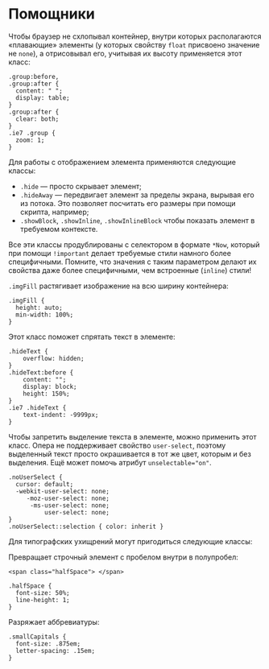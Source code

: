 # Помощники

Чтобы браузер не схлопывал контейнер, внутри которых располагаются «плавающие» элементы (у которых свойству `float` присвоено значение не `none`), а отрисовывал его, учитывая их высоту применяется этот класс:

	.group:before,
	.group:after {
	  content: " ";
	  display: table;
	}
	.group:after {
	  clear: both;
	}
	.ie7 .group {
	  zoom: 1;
	}
	

Для работы с отображением элемента применяются следующие классы:

* `.hide` — просто скрывает элемент;
* `.hideAway` — передвигает элемент за пределы экрана, вырывая его из потока. Это позволяет посчитать его размеры при помощи скрипта, например;
* `.showBlock`, `.showInline`, `.showInlineBlock` чтобы показать элемент в требуемом контексте.

Все эти классы продублированы с селектором в формате `*Now`, который при помощи `!important` делает требуемые стили намного более специфичными. Помните, что значения с таким параметром делают их свойства даже более специфичными, чем встроенные (`inline`) стили!


`.imgFill` растягивает изображение на всю ширину контейнера:

	.imgFill {
	  height: auto;
	  min-width: 100%;
	}


Этот класс поможет спрятать текст в элементе:

	.hideText {
		overflow: hidden;
	}
	.hideText:before {
		content: "";
		display: block;
		height: 150%;
	}
	.ie7 .hideText {
		text-indent: -9999px;
	}


Чтобы запретить выделение текста в элементе, можно применить этот класс.
Опера не поддерживает свойство `user-select`, поэтому выделенный текст просто окрашивается в тот же цвет, которым и без выделения.
Ещё может помочь атрибут `unselectable="on"`.

	.noUserSelect {
	  cursor: default;
	  -webkit-user-select: none;
	     -moz-user-select: none;
	      -ms-user-select: none;
	          user-select: none;
	}
	.noUserSelect::selection { color: inherit }


Для типографских ухищрений могут пригодиться следующие классы:

Превращает строчный элемент с пробелом внутри в полупробел:

	<span class="halfSpace"> </span>

	.halfSpace {
	  font-size: 50%;
	  line-height: 1;
	}

Разряжает аббревиатуры:

	.smallCapitals {
	  font-size: .875em;
	  letter-spacing: .15em;
	}